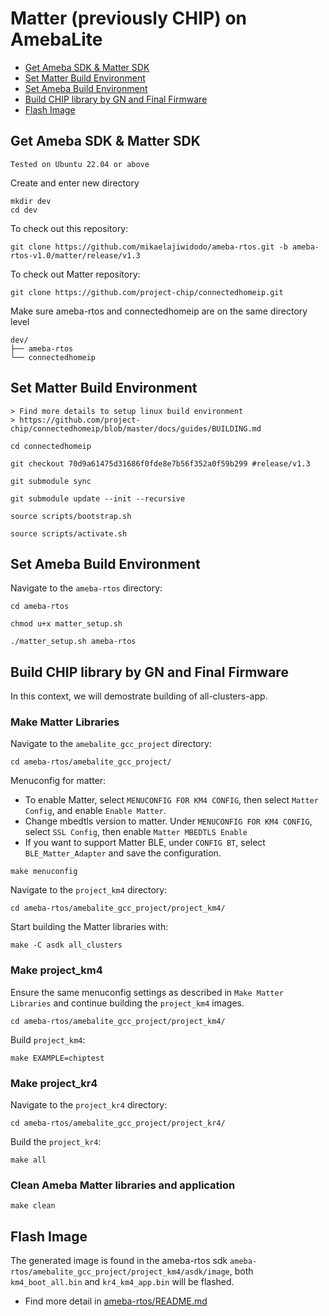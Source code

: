 # Matter (previously CHIP) on AmebaLite

- [Get Ameba SDK & Matter SDK](#get-ameba-sdk--matter-sdk)
- [Set Matter Build Environment](#set-matter-build-environment)
- [Set Ameba Build Environment](#set-ameba-build-environment)
- [Build CHIP library by GN and Final Firmware](#build-chip-library-by-gn-and-final-firmware)
- [Flash Image](#flash-image)

## Get Ameba SDK & Matter SDK

    Tested on Ubuntu 22.04 or above

Create and enter new directory

    mkdir dev
    cd dev

To check out this repository:

    git clone https://github.com/mikaelajiwidodo/ameba-rtos.git -b ameba-rtos-v1.0/matter/release/v1.3

To check out Matter repository:

    git clone https://github.com/project-chip/connectedhomeip.git
    
Make sure ameba-rtos and connectedhomeip are on the same directory level

    dev/
    ├── ameba-rtos
    └── connectedhomeip

## Set Matter Build Environment

    > Find more details to setup linux build environment
    > https://github.com/project-chip/connectedhomeip/blob/master/docs/guides/BUILDING.md

    cd connectedhomeip

	git checkout 70d9a61475d31686f0fde8e7b56f352a0f59b299 #release/v1.3

    git submodule sync

    git submodule update --init --recursive

    source scripts/bootstrap.sh

    source scripts/activate.sh

## Set Ameba Build Environment

Navigate to the `ameba-rtos` directory:

    cd ameba-rtos

    chmod u+x matter_setup.sh

    ./matter_setup.sh ameba-rtos

## Build CHIP library by GN and Final Firmware

In this context, we will demostrate building of all-clusters-app.

### Make Matter Libraries

Navigate to the `amebalite_gcc_project` directory:

    cd ameba-rtos/amebalite_gcc_project/

Menuconfig for matter:
- To enable Matter, select `MENUCONFIG FOR KM4 CONFIG`, then select `Matter Config`, and enable `Enable Matter`.
- Change mbedtls version to matter. Under `MENUCONFIG FOR KM4 CONFIG`, select `SSL Config`, then enable `Matter MBEDTLS Enable`
- If you want to support Matter BLE, under `CONFIG BT`, select `BLE_Matter_Adapter` and save the configuration.

```
make menuconfig
```

Navigate to the `project_km4` directory:

    cd ameba-rtos/amebalite_gcc_project/project_km4/

Start building the Matter libraries with:

    make -C asdk all_clusters

### Make project_km4

Ensure the same menuconfig settings as described in `Make Matter Libraries` and continue building the `project_km4` images.

    cd ameba-rtos/amebalite_gcc_project/project_km4/

Build `project_km4`:

    make EXAMPLE=chiptest

### Make project_kr4

Navigate to the `project_kr4` directory:

    cd ameba-rtos/amebalite_gcc_project/project_kr4/

Build the `project_kr4`:

    make all

### Clean Ameba Matter libraries and application

    make clean

## Flash Image

The generated image is found in the ameba-rtos sdk `ameba-rtos/amebalite_gcc_project/project_km4/asdk/image`, both `km4_boot_all.bin` and `kr4_km4_app.bin` will be flashed.

- Find more detail in [ameba-rtos/README.md](https://github.com/Ameba-AIoT/ameba-rtos/blob/master/README.md#flashing)

